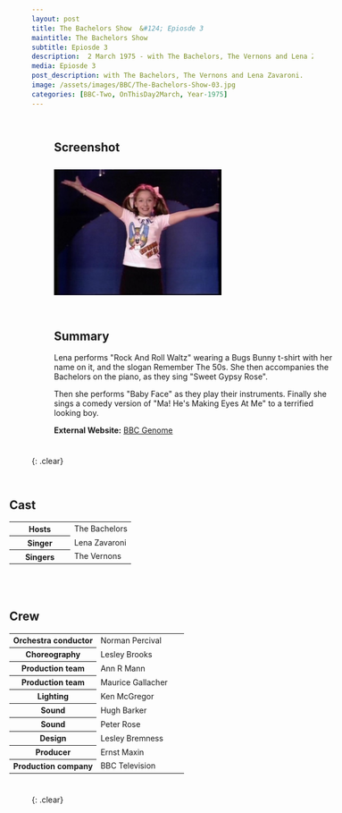 ```yaml
---
layout: post
title: The Bachelors Show  &#124; Epiosde 3
maintitle: The Bachelors Show
subtitle: Epiosde 3
description:  2 March 1975 - with The Bachelors, The Vernons and Lena Zavaroni.
media: Epiosde 3
post_description: with The Bachelors, The Vernons and Lena Zavaroni.
image: /assets/images/BBC/The-Bachelors-Show-03.jpg
categories: [BBC-Two, OnThisDay2March, Year-1975]
---
```


<figure class="fig1">
<figcaption>
<h2 id="screenshot">Screenshot</h2>
</figcaption>
<img src="/assets/images/BBC/The-Bachelors-Show-03.jpg" class="full-width">
</figure>

<figure class="fig2">
<figcaption>
<h2 id="summary">Summary</h2>
<p>Lena performs "Rock And Roll Waltz" wearing a Bugs Bunny t-shirt with her name on it, and the slogan Remember The 50s. She then accompanies the Bachelors on the piano, as they sing "Sweet Gypsy Rose".</p>
<p>Then she performs "Baby Face" as they play their instruments. Finally she sings a comedy version of "Ma! He's Making Eyes At Me" to a terrified looking boy.</p>
<p><strong>External Website:</strong> <a class="external-link" href="https://genome.ch.bbc.co.uk/schedules/bbctwo/england/1975-03-02#at-20.15">BBC Genome</a></p>
</figcaption>
</figure>

{: .clear}

<figure class="fig3">
<figcaption>
<h2 id="cast">Cast</h2>
<table>
<tr><th style="width:50%;">Hosts</th><td style="width:50%;">The Bachelors</td></tr>
<tr><th>Singer</th><td>Lena Zavaroni</td></tr>
<tr><th>Singers</th><td>The Vernons</td></tr>
</table>
</figcaption>
</figure>

<figure class="fig3">
<figcaption>
<h2 id="cast">Crew</h2>
<table>
<tr><th style="width:50%;">Orchestra conductor</th><td style="width:50%;">Norman Percival</td></tr>
<tr><th>Choreography</th><td>Lesley Brooks</td></tr>
<tr><th>Production team</th><td>Ann R Mann</td></tr>
<tr><th>Production team</th><td>Maurice Gallacher</td></tr>
<tr><th>Lighting</th><td>Ken McGregor</td></tr>
<tr><th>Sound</th><td>Hugh Barker</td></tr>
<tr><th>Sound</th><td>Peter Rose</td></tr>
<tr><th>Design</th><td>Lesley Bremness</td></tr>
<tr><th>Producer</th><td>Ernst Maxin</td></tr>
<tr><th>Production company</th><td>BBC Television</td></tr>
</table>
</figcaption>
</figure>

<br />{: .clear}

<style>
.fig1 {float:left; width:49%;}

.fig2 {float:right; width:49%;}

.fig3 {float:right; width:100%;}

figcaption {float:left; width:100%;}

@media screen and (orientation:portrait) {
.fig1, .fig2 {float:left; width:100%;}
figcaption {float:left; width:100%; margin-bottom: 10px;}
}
</style>

